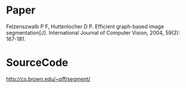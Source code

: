 Paper
======================
Felzenszwalb P F, Huttenlocher D P. Efficient graph-based image segmentation[J]. International Journal of Computer Vision, 2004, 59(2): 167-181.

SourceCode
======================
http://cs.brown.edu/~pff/segment/